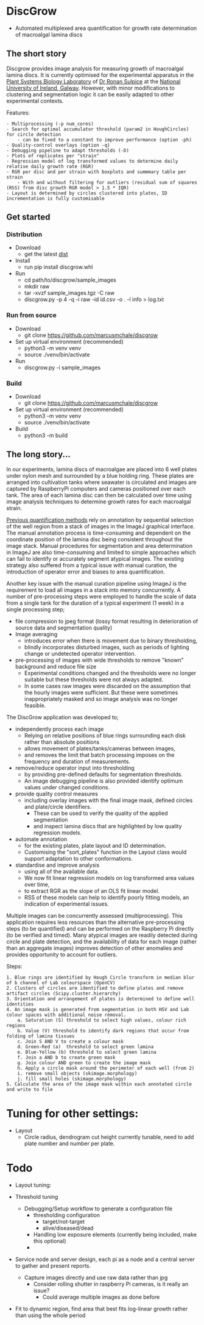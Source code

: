 
# DiscGrow

- Automated multiplexed area quantification for growth rate determination of macroalgal lamina discs

## The short story 

Discgrow provides image analysis for measuring growth of macroalgal lamina discs. 
It is currently optimised for the experimental apparatus in the 
[Plant Systems Biology Laboratory](https://sulpice-lab.com/)
of [Dr Ronan Sulpice](https://www.nuigalway.ie/our-research/people/natural-sciences/ronansulpice/) 
at the [National University of Ireland, Galway](https://www.nuigalway.ie/). 
However, with minor modifications to clustering and segmentation logic
it can be easily adapted to other experimental contexts.

Features:

    - Multiprocessing (-p num_cores)
    - Search for optimal accumulator threshold (param2 in HoughCircles) for circle detection 
        - can be fixed to a constant to improve performance (option -ph)
    - Quality-control overlays (option -q)
    - Debugging pipeline to adapt thresholds (-D)
    - Plots of replicates per "strain"
    - Regression model of log transformed values to determine daily relative daily growth rate (RGR)
    - RGR per disc and per strain with boxplots and summmary table per strain
        - With and without filtering for outliers (residual sum of squares (RSS) from disc growth RGR model > 1.5 * IQR)
    - Layout is determined by circles clustered into plates, ID incrementation is fully customisable

## Get started
### Distribution

  - Download 
    - get the latest [dist](https://github.com/marcusmchale/discgrow/dist)
  - Install
    - run pip install discgrow.whl
  - Run
    - cd path/to/discgrow/sample_images
    - mkdir raw
    - tar -xvzf sample_images.tgz -C raw
    - discgrow.py -p 4 -q -i raw -id id.csv -o . -l info > log.txt

### Run from source

  - Download
    - git clone https://github.com/marcusmchale/discgrow
  - Set up virtual environment (recommended)
    - python3 -m venv venv
    - source ./venv/bin/activate
  - Run
    - discgrow.py -i sample_images


### Build

  - Download
    - git clone https://github.com/marcusmchale/discgrow
  - Set up virtual environment (recommended)
    - python3 -m venv venv
    - source ./venv/bin/activate
  - Build
    - python3 -m build



## The long story...

In our experiments, lamina discs of macroalgae are placed into 6 well plates under nylon mesh and
surrounded by a blue holding ring. These plates are arranged into cultivation tanks
where seawater is circulated and images are captured by RaspberryPi computers and cameras positioned over each tank.
The area of each lamina disc can then be calculated over time using image analysis techniques
to determine growth rates for each macroalgal strain.

[Previous quantification methods](<https://academic.oup.com/plphys/article/180/1/109/6117624>)
rely on annotation by sequential selection of the well region from a stack of images in the ImageJ graphical interface.
The manual annotation process is time-consuming and dependent on the coordinate position
of the lamina disc being consistent throughout the image stack.
Manual procedures for segmentation and area determination in ImageJ are also time-consuming and
limited to simple approaches which can fail to identify or accurately segment atypical images.
The existing strategy also suffered from a typical issue with manual curation,
the introduction of operator error and biases to area quantification.

Another key issue with the manual curation pipeline using ImageJ is the requirement to load all images in a stack into memory concurrently.
A number of pre-processing steps were employed to handle the scale of data from a single tank for the duration of a typical experiment (1 week) in a single processing step; 
  - file compression to jpeg format (lossy format resulting in deterioration of source data and segmentation quality)
  - Image averaging 
    - introduces error when there is movement due to binary thresholding,
    - blindly incorporates disturbed images, such as periods of lighting change or undetected operator intervention. 
  - pre-processing of images with wide thresholds to remove "known" background and reduce file size
    - Experimental conditions changed and the thresholds were no longer suitable but these thresholds were not always adapted.
    - In some cases raw images were discarded on the assumption that the hourly images were sufficient. But these were sometimes inappropriately masked and so image analysis was no longer feasible.

The DiscGrow application was developed to;
  - independently process each image
    - Relying on relative positions of blue rings surrounding each disk rather than absolute positions 
    - allows movement of plates/tanks/cameras between images,
    - and removes the limit that batch processing imposes on the frequency and duration of measurements.
  - remove/reduce operator input into thresholding
    - by providing pre-defined defaults for segmentation thresholds.
    - An image debugging pipeline is also provided identify optimum values under changed conditions.
  - provide quality control measures
    - including overlay images with the final image mask, defined circles and plate/circle identifiers. 
      - These can be used to verify the quality of the applied segmentation 
      - and inspect lamina discs that are highlighted by low quality regression models.
  - automate annotation
    - for the existing plates, plate layout and ID determination. 
    - Customising the "sort_plates" function in the Layout class would support adaptation to other conformations. 
  - standardise and improve analysis
    - using all of the available data.
    - We now fit linear regression models on log transformed area values over time,
    - to extract RGR as the slope of an OLS fit linear model.
    - RSS of these models can help to identify poorly fitting models, an indication of experimental issues.

Multiple images can be concurrently assessed (multiprocessing).
This application requires less resources than the alternative pre-processing steps (to be quantified) 
and can be performed on the Raspberry Pi directly (to be verified and timed).
Many atypical images are readily detected during circle and plate detection, 
and the availability of data for each image (rather than an aggregate images) 
improves detection of other anomalies and provides opportunity to account for outliers.  

Steps:

    1. Blue rings are identified by Hough Circle transform in median blur of b channel of Lab colourspace (OpenCV)
    2. Clusters of circles are identified to define plates and remove artifact circles (Scipy.cluster.hierarchy)
    3. Orientation and arrangement of plates is determined to define well identities
    4. An image mask is generated from segmentation in both HSV and Lab colour spaces with additional noise removal.
        a. Saturation (S) threshold to select high values, colour rich regions
        b. Value (V) threshold to identify dark regions that occur from folding of lamina tissues
        c. Join S AND V to create a colour mask
        d. Green-Red (a)  threshold to select green lamina
        e. Blue-Yellow (b) threshold to select green lamina
        f. Join a AND b to create green mask
        g. Join colour AND green to create the image mask
        h. Apply a circle mask around the perimeter of each well (from 2)
        i. remove small objects (skimage.morphology)
        j. fill small holes (skimage.morphology)
    5. Calculate the area of the image mask within each annotated circle and write to file

# Tuning for other settings:
  - Layout
    - Circle radius, dendrogram cut height currently tunable, need to add plate number and number per plate. 
    

# Todo

  - Layout tuning:
  - Threshold tuning
    - Debugging/Setup workflow to generate a configuration file
      - thresholding configuration 
        - target/not-target
        - alive/diseased/dead 
      - Handling low exposure elements (currently being included, make this optional)
      - 

  - Service node and server design, each pi as a node and a central server to gather and present reports.
    - Capture images directly and use raw data rather than jpg
      - Consider rolling shutter in raspberry Pi cameras, is it really an issue?
        - Could average multiple images as done before
  - Fit to dynamic region, find area that best fits log-linear growth rather than using the whole period
  
